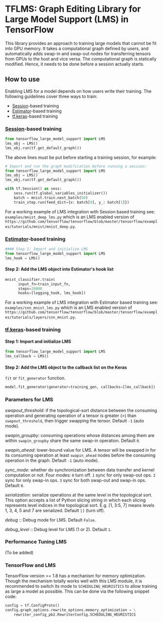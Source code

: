 # TFLMS: Graph Editing Library for Large Model Support (LMS) in TensorFlow

This library provides an approach to training large models that cannot be fit into GPU memory.
It takes a computational graph defined by users, and automatically adds swap-in and swap-out nodes for transferring tensors from GPUs to the host and vice versa.
The computational graph is statically modified. Hence, it needs to be done before a session actually starts.

## How to use
Enabling LMS for a model depends on how users write their training. The
following guidelines cover three ways to train:
- [Session](https://www.tensorflow.org/programmers_guide/graphs)-based training
- [Estimator](https://www.tensorflow.org/programmers_guide/estimators)-based training
- [tf.keras](https://www.tensorflow.org/api_docs/python/tf/keras)-based training

### [Session](https://www.tensorflow.org/programmers_guide/graphs)-based training
```python
from tensorflow_large_model_support import LMS
lms_obj = LMS()
lms_obj.run(tf.get_default_graph())
```
The above lines must be put before starting a training session, for example:
```python
# Import and run the graph modification before running a session:
from tensorflow_large_model_support import LMS
lms_obj = LMS()
lms_obj.run(tf.get_default_graph())

with tf.Session() as sess:
    sess.run(tf.global_variables_initializer())
	batch = mnist.train.next_batch(50)
	train_step.run(feed_dict={x: batch[0], y_: batch[1]})
```
For a working example of LMS integration with Session based training see:
`examples/mnist_deep_lms.py`
which is an LMS enabled version of `https://github.com/tensorflow/tensorflow/blob/master/tensorflow/examples/tutorials/mnist/mnist_deep.py`.

### [Estimator](https://www.tensorflow.org/programmers_guide/estimators)-based training
```python
#### Step 1: Import and initialize LMS
from tensorflow_large_model_support import LMS
lms_hook = LMS()
```
#### Step 2: Add the LMS object into Estimator's hook list
```python
mnist_classifier.train(
      input_fn=train_input_fn,
      steps=20000
      hooks=[logging_hook, lms_hook])
```

For a working example of LMS integration with Estimator based training see:
`examples/cnn_mnist_lms.py`
which is an LMS enabled version of `https://github.com/tensorflow/tensorflow/blob/master/tensorflow/examples/tutorials/layers/cnn_mnist.py`.

### [tf.keras](https://www.tensorflow.org/api_docs/python/tf/keras)-based training
#### Step 1: Import and initialize LMS
```python
from tensorflow_large_model_support import LMS
lms_callback = LMS()
```
#### Step 2: Add the LMS object to the callback list on the Keras
`fit` or `fit_generator` function.
```python
model.fit_generator(generator=training_gen, callbacks=[lms_callback])
```

### Parameters for LMS
_swapout_threshold_: if the topological-sort distance between the consuming operation and generating operation of a tensor is greater (>) than `swapout_threshold`, then trigger swapping the tensor. Default `-1` (auto mode).

_swapin_groupby_: consuming operations whose distances among them are within `swapin_groupby` share the same swap-in operation. Default `0`.

_swapin_ahead_: lower-bound value for LMS. A tensor will be swapped in for its consuming operation at least `swapin_ahead` nodes before the consuming operation in the graph. Default `-1` (auto mode).

_sync_mode_: whether do synchronization between data transfer and kernel computation or not. Four modes: `0` turn off. `1` sync for only swap-out ops. `2` sync for only swap-in ops. `3` sync for both swap-out and swap-in ops. Default `0`.

_serialization_: serialize operations at the same level in the topological sort. This option accepts a list of Python slicing string in which each slicing represents level indices in the topological sort. E.g. [1, 3:5, 7] means levels 1, 3, 4, 5 and 7 are serialized. Default `[]` (turn off).

_debug_ :: Debug mode for LMS. Default `False`.

_debug_level_ :: Debug level for LMS (1 or 2). Default `1`.

### Performance Tuning LMS
(To be added)

### TensorFlow and LMS

TensorFlow version >= 1.8 has a mechanism for memory optimization. Though the
mechanism totally works well with this LMS module, it is recommended to switch
its mode to `SCHEDULING_HEURISTICS` to allow training as large a model as
possible. This can be done via the following snippet code:
```python
config = tf.ConfigProto()
config.graph_options.rewrite_options.memory_optimization = \
	rewriter_config_pb2.RewriterConfig.SCHEDULING_HEURISTICS
```
